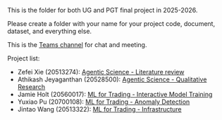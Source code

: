 This is the folder for both UG and PGT final project in 2025-2026. 

Please create a folder with your name for your project code, document, dataset, and everything else.

This is the [Teams channel](https://teams.microsoft.com/l/channel/19%3Ab9aa3f1424af41afaa5a511ce08f77db%40thread.tacv2/2025-2026?groupId=4168bdfd-19d2-4cd0-8390-448224c2b0fd&tenantId=67bda7ee-fd80-41ef-ac91-358418290a1e) for chat and meeting.

Project list:
- Zefei Xie (20513274): [Agentic Science - Literature review](https://kaixu.me/2025/09/14/ai-co-scientist/)
- Athikash Jeyaganthan (20528500): [Agentic Science - Qualitative Research](https://kaixu.me/2025/09/14/ai-co-scientist/)
- Jamie Holt (20560017): [ML for Trading - Interactive Model Training](https://kaixu.me/2024/09/15/llm-for-automated-trading/)
- Yuxiao Pu (20700108): [ML for Trading - Anomaly Detection](https://kaixu.me/2024/09/15/llm-for-automated-trading/)
- Jintao Wang (20513322): [ML for Trading - Infrastructure](https://kaixu.me/2024/09/15/llm-for-automated-trading/)
